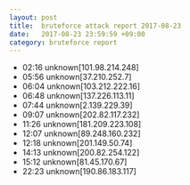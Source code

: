 ```yaml
---
layout: post
title:  bruteforce attack report 2017-08-23
date:   2017-08-23 23:59:59 +09:00
category: bruteforce report
---
```


* 02:16 unknown[101.98.214.248]
* 05:56 unknown[37.210.252.7]
* 06:04 unknown[103.212.222.16]
* 06:48 unknown[137.226.113.11]
* 07:44 unknown[2.139.229.39]
* 09:07 unknown[202.82.117.232]
* 11:26 unknown[181.209.223.108]
* 12:07 unknown[89.248.160.232]
* 12:18 unknown[201.149.50.74]
* 14:13 unknown[200.82.254.122]
* 15:12 unknown[81.45.170.67]
* 22:23 unknown[190.86.183.117]
